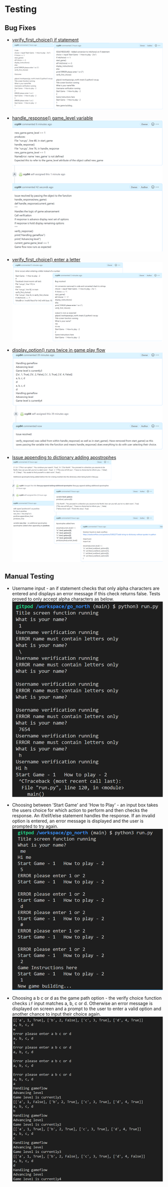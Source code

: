 # Testing

## Bug Fixes

* [verify_first_choice() if statement](https://github.com/ccp84/go_north/issues/1)
![Issue 1 screenshot](documentation/issue_1.png)

* [handle_response() game_level variable](https://github.com/ccp84/go_north/issues/2)
![Issue 2 screenshot](documentation/issue_2.png)

* [verify_first_choice() enter a letter](https://github.com/ccp84/go_north/issues/3)
![Issue 3 screenshot](documentation/issue_3.png)

* [display_option() runs twice in game play flow](https://github.com/ccp84/go_north/issues/4)
![Issue 4 screenshot](documentation/issue_4.png)

* [Issue appending to dictionary adding apostrophes](https://github.com/ccp84/go_north/issues/5)
![Issue 5 screenshot](documentation/issue_5.png)

## Manual Testing

* Username input - an if statement checks that only alpha characters are entered and displays an error message if this check returns false. Tests proved to only accept alpha characters as below.
![Username verification testing](documentation/player_name_testing.png)

* Choosing between 'Start Game' and 'How to Play' - an input box takes the users choice for which action to perform and then checks the response. An if/elif/else statement handles the response. If an invalid option is entered, an error message is displayed and the user is prompted to try again. 
![Initial choice testing](documentation/initial_choice_testing.png)

* Choosing a b c or d as the game path option - the verify choice function checks `if` input matches a, b, c or d. Otherwise an error message is displayed on screen and a prompt to the user to enter a valid option and another chance to input their choice again. 
![User path testing](documentation/game_path_choice_test.png)